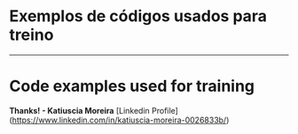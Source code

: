 # Exemplos de códigos usados para treino
________________________________________________________________________________________________________________________________
# Code examples used for training


**Thanks! - Katiuscia Moreira**
[Linkedin Profile]<br>
(https://www.linkedin.com/in/katiuscia-moreira-0026833b/)
